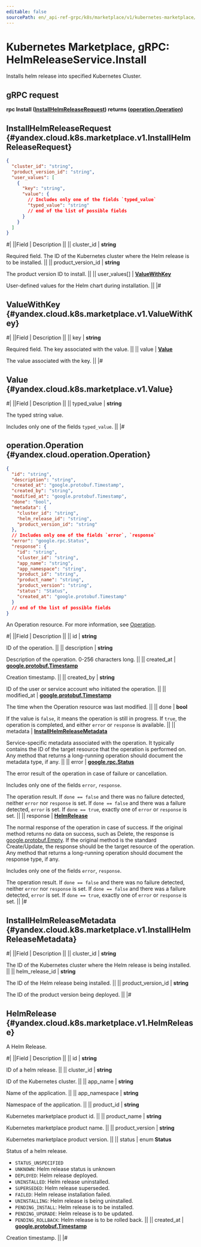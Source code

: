 ```yaml
---
editable: false
sourcePath: en/_api-ref-grpc/k8s/marketplace/v1/kubernetes-marketplace/api-ref/grpc/HelmRelease/install.md
---
```


# Kubernetes Marketplace, gRPC: HelmReleaseService.Install

Installs helm release into specified Kubernetes Cluster.

## gRPC request

**rpc Install ([InstallHelmReleaseRequest](#yandex.cloud.k8s.marketplace.v1.InstallHelmReleaseRequest)) returns ([operation.Operation](#yandex.cloud.operation.Operation))**

## InstallHelmReleaseRequest {#yandex.cloud.k8s.marketplace.v1.InstallHelmReleaseRequest}

```json
{
  "cluster_id": "string",
  "product_version_id": "string",
  "user_values": [
    {
      "key": "string",
      "value": {
        // Includes only one of the fields `typed_value`
        "typed_value": "string"
        // end of the list of possible fields
      }
    }
  ]
}
```

#|
||Field | Description ||
|| cluster_id | **string**

Required field. The ID of the Kubernetes cluster where the Helm release is to be installed. ||
|| product_version_id | **string**

The product version ID to install. ||
|| user_values[] | **[ValueWithKey](#yandex.cloud.k8s.marketplace.v1.ValueWithKey)**

User-defined values for the Helm chart during installation. ||
|#

## ValueWithKey {#yandex.cloud.k8s.marketplace.v1.ValueWithKey}

#|
||Field | Description ||
|| key | **string**

Required field. The key associated with the value. ||
|| value | **[Value](#yandex.cloud.k8s.marketplace.v1.Value)**

The value associated with the key. ||
|#

## Value {#yandex.cloud.k8s.marketplace.v1.Value}

#|
||Field | Description ||
|| typed_value | **string**

The typed string value.

Includes only one of the fields `typed_value`. ||
|#

## operation.Operation {#yandex.cloud.operation.Operation}

```json
{
  "id": "string",
  "description": "string",
  "created_at": "google.protobuf.Timestamp",
  "created_by": "string",
  "modified_at": "google.protobuf.Timestamp",
  "done": "bool",
  "metadata": {
    "cluster_id": "string",
    "helm_release_id": "string",
    "product_version_id": "string"
  },
  // Includes only one of the fields `error`, `response`
  "error": "google.rpc.Status",
  "response": {
    "id": "string",
    "cluster_id": "string",
    "app_name": "string",
    "app_namespace": "string",
    "product_id": "string",
    "product_name": "string",
    "product_version": "string",
    "status": "Status",
    "created_at": "google.protobuf.Timestamp"
  }
  // end of the list of possible fields
}
```

An Operation resource. For more information, see [Operation](/docs/api-design-guide/concepts/operation).

#|
||Field | Description ||
|| id | **string**

ID of the operation. ||
|| description | **string**

Description of the operation. 0-256 characters long. ||
|| created_at | **[google.protobuf.Timestamp](https://developers.google.com/protocol-buffers/docs/reference/google.protobuf#timestamp)**

Creation timestamp. ||
|| created_by | **string**

ID of the user or service account who initiated the operation. ||
|| modified_at | **[google.protobuf.Timestamp](https://developers.google.com/protocol-buffers/docs/reference/google.protobuf#timestamp)**

The time when the Operation resource was last modified. ||
|| done | **bool**

If the value is `false`, it means the operation is still in progress.
If `true`, the operation is completed, and either `error` or `response` is available. ||
|| metadata | **[InstallHelmReleaseMetadata](#yandex.cloud.k8s.marketplace.v1.InstallHelmReleaseMetadata)**

Service-specific metadata associated with the operation.
It typically contains the ID of the target resource that the operation is performed on.
Any method that returns a long-running operation should document the metadata type, if any. ||
|| error | **[google.rpc.Status](https://cloud.google.com/tasks/docs/reference/rpc/google.rpc#status)**

The error result of the operation in case of failure or cancellation.

Includes only one of the fields `error`, `response`.

The operation result.
If `done == false` and there was no failure detected, neither `error` nor `response` is set.
If `done == false` and there was a failure detected, `error` is set.
If `done == true`, exactly one of `error` or `response` is set. ||
|| response | **[HelmRelease](#yandex.cloud.k8s.marketplace.v1.HelmRelease)**

The normal response of the operation in case of success.
If the original method returns no data on success, such as Delete,
the response is [google.protobuf.Empty](https://developers.google.com/protocol-buffers/docs/reference/google.protobuf#google.protobuf.Empty).
If the original method is the standard Create/Update,
the response should be the target resource of the operation.
Any method that returns a long-running operation should document the response type, if any.

Includes only one of the fields `error`, `response`.

The operation result.
If `done == false` and there was no failure detected, neither `error` nor `response` is set.
If `done == false` and there was a failure detected, `error` is set.
If `done == true`, exactly one of `error` or `response` is set. ||
|#

## InstallHelmReleaseMetadata {#yandex.cloud.k8s.marketplace.v1.InstallHelmReleaseMetadata}

#|
||Field | Description ||
|| cluster_id | **string**

The ID of the Kubernetes cluster where the Helm release is being installed. ||
|| helm_release_id | **string**

The ID of the Helm release being installed. ||
|| product_version_id | **string**

The ID of the product version being deployed. ||
|#

## HelmRelease {#yandex.cloud.k8s.marketplace.v1.HelmRelease}

A Helm Release.

#|
||Field | Description ||
|| id | **string**

ID of a helm release. ||
|| cluster_id | **string**

ID of the Kubernetes cluster. ||
|| app_name | **string**

Name of the application. ||
|| app_namespace | **string**

Namespace of the application. ||
|| product_id | **string**

Kubernetes marketplace product id. ||
|| product_name | **string**

Kubernetes marketplace product name. ||
|| product_version | **string**

Kubernetes marketplace product version. ||
|| status | enum **Status**

Status of a helm release.

- `STATUS_UNSPECIFIED`
- `UNKNOWN`: Helm release status is unknown
- `DEPLOYED`: Helm release deployed.
- `UNINSTALLED`: Helm release uninstalled.
- `SUPERSEDED`: Helm release superseded.
- `FAILED`: Helm release installation failed.
- `UNINSTALLING`: Helm release is being uninstalled.
- `PENDING_INSTALL`: Helm release is to be installed.
- `PENDING_UPGRADE`: Helm release is to be updated.
- `PENDING_ROLLBACK`: Helm release is to be rolled back. ||
|| created_at | **[google.protobuf.Timestamp](https://developers.google.com/protocol-buffers/docs/reference/google.protobuf#timestamp)**

Creation timestamp. ||
|#